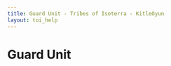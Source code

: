 ```yaml
---
title: Guard Unit - Tribes of Isoterra - KitleOyun
layout: toi_help
---
```


<h1 class="h1">Guard Unit</h1>

